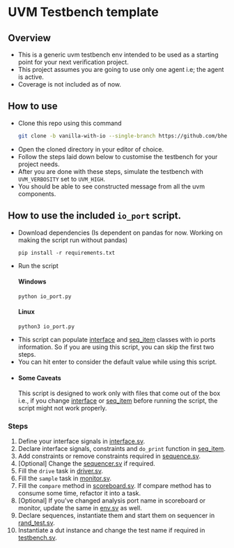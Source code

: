 # UVM Testbench template

## Overview

- This is a generic uvm testbench env intended to be used as a starting point for your next verification project.
- This project assumes you are going to use only one agent i.e; the agent is active.
- Coverage is not included as of now.

## How to use

- Clone this repo using this command
  ```bash
  git clone -b vanilla-with-io --single-branch https://github.com/bhendi-boi/uvm_tb_templates.git
  ```
- Open the cloned directory in your editor of choice.
- Follow the steps laid down below to customise the testbench for your project needs.
- After you are done with these steps, simulate the testbench with `UVM_VERBOSITY` set to `UVM_HIGH`.
- You should be able to see constructed message from all the uvm components.

## How to use the included `io_port` script.

- Download dependencies (Is dependent on pandas for now. Working on making the script run without pandas)
  ```
  pip install -r requirements.txt
  ```
- Run the script
  #### Windows
  ```
  python io_port.py
  ```
  #### Linux
  ```
  python3 io_port.py
  ```
- This script can populate [interface](interface.sv) and [seq_item](seq_item.sv) classes with io ports information. So if you are using this script, you can skip the first two steps.
- You can hit enter to consider the default value while using this script.
- #### Some Caveats
  This script is designed to work only with files that come out of the box i.e., if you change [interface](interface.sv) or [seq_item](seq_item.sv) before running the script, the script might not work properly.

### Steps

1. Define your interface signals in [interface.sv](interface.sv).
2. Declare interface signals, constraints and `do_print` function in [seq_item](seq_item.sv).
3. Add constraints or remove constraints required in [sequence.sv](sequence.sv).
4. [Optional] Change the [sequencer.sv](sequencer.sv) if required.
5. Fill the `drive` task in [driver.sv](driver.sv).
6. Fill the `sample` task in [monitor.sv](monitor.sv).
7. Fill the `compare` method in [scoreboard.sv](scoreboard.sv). If compare method has to consume some time, refactor it into a task.
8. [Optional] If you've changed analysis port name in scoreboard or monitor, update the same in [env.sv](env.sv) as well.
9. Declare sequences, instantiate them and start them on sequencer in [rand_test.sv](rand_test.sv).
10. Instantiate a dut instance and change the test name if required in [testbench.sv](testbench.sv).
